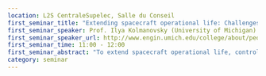 ```yaml
---
location: L2S CentraleSupelec, Salle du Conseil
first_seminar_title: "Extending spacecraft operational life: Challenges and opportunities for control."
first_seminar_speaker: Prof. Ilya Kolmanovsky (University of Michigan)
first_seminar_speaker_url: http://www.engin.umich.edu/college/about/people/profiles/k-to-o/ilya-kolmanovsky
first_seminar_time: 11:00 - 12:00
first_seminar_abstract: "To extend spacecraft operational life, control techniques that can accommodate actuator failures, reduce the use of fuel and avoid collisions with debris are of interest. Such techniques may need to exploit 'higher order' physical effects, such as forces and torques normally considered as disturbances, approaches that can take advantage of nonlinearities in spacecraft kinematics and dynamics, and handle stationary and moving obstacle avoidance requirements. Hence spacecraft operational life extension problems create many potential opportunities for the application of nonlinear, optimal and constrained/predictive control.</br>After general remarks on control challenges and opportunities in spacecraft operational life extension problems, the presentation will focus on related recent case studies. </br>In particular, it will be shown that for a spacecraft with only two functioning reaction wheels linear controllability of attitude dynamics can be regained, under appropriate assumptions, if solar radiation pressure torques are included in the analysis. This conclusion can be exploited for handling reaction wheel failures based on conventional linear controllers.  Alternative approaches that do not rely on the solar radiation pressure torques but exploit nonlinearities in the spacecraft kinematics and dynamics will also be discussed. Furthermore, an intriguing capability of model predictive controllers to achieve discontinuous stabilization in underactuated spacecraft attitude control problems will be highlighted. We will also touch upon coupled translational and rotational relative motion dynamics of a rigid spacecraft in central gravity field and potential opportunities to move translationally in space by employing attitude control only.  In the final part of the presentation, drift counteraction optimal control problems for systems with drift and/or large disturbances will be introduced, in which the objective is to maximize the time for a system to violate prescribed constraints. Potential applications of drift counteraction optimal control, including for geostationary satellite orbit maintenance and drag induced orbit decay compensation, will be discussed"
category: seminar
---
```

